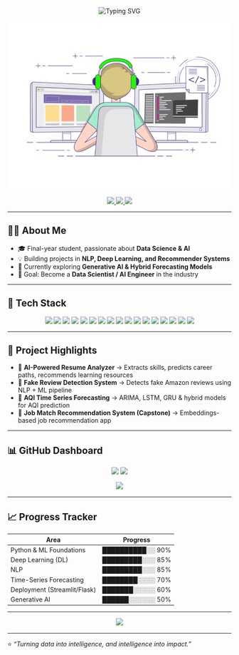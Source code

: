 <!-- Profile README for @akshat-11004 -->

<!-- Typing SVG -->
<p align="center">
  <img src="https://readme-typing-svg.demolab.com?font=Fira+Code&size=32&pause=1000&center=true&vCenter=true&width=900&lines=Hi%2C+I'm+Akshat+Kadia+%F0%9F%91%8B;Data+Scientist+%7C+AI+%26+NLP+Enthusiast;Machine+Learning+%26+Deep+Learning;Always+Learning+%26+Building+Projects" alt="Typing SVG" />
</p>

<!-- Hero GIF -->
<p align="center">
  <img alt="coding" src="./assets/coding.gif" width="600"/>
</p>

<!-- Social badges -->
<p align="center">
  <a href="https://github.com/akshat-11004">
    <img src="https://img.shields.io/badge/GitHub-@akshat-11004-181717?logo=github&style=for-the-badge" />
  </a>
  <a href="https://www.linkedin.com/in/akshat-11004/">
    <img src="https://img.shields.io/badge/LinkedIn-Akshat%20Kadia-0A66C2?logo=linkedin&style=for-the-badge" />
  </a>
  <a href="mailto:your.email@example.com">
    <img src="https://img.shields.io/badge/Email-akshat-11004%40gmail.com-EA4335?logo=gmail&style=for-the-badge" />
  </a>
</p>

---

## 👨‍💻 About Me
- 🎓 Final-year student, passionate about **Data Science & AI**  
- 💡 Building projects in **NLP, Deep Learning, and Recommender Systems**  
- 🌱 Currently exploring **Generative AI & Hybrid Forecasting Models**  
- 🎯 Goal: Become a **Data Scientist / AI Engineer** in the industry  

---

## 🧩 Tech Stack  

<p align="center">
  <!-- Core -->
  <img src="https://img.shields.io/badge/Python-3776AB?logo=python&logoColor=white" />
  <img src="https://img.shields.io/badge/SQL-4479A1?logo=postgresql&logoColor=white" />
  <img src="https://img.shields.io/badge/R-276DC3?logo=r&logoColor=white" />
  <img src="https://img.shields.io/badge/C%2B%2B-00599C?logo=c%2B%2B&logoColor=white" />

  <!-- ML / DL -->
  <img src="https://img.shields.io/badge/TensorFlow-FF6F00?logo=tensorflow&logoColor=white" />
  <img src="https://img.shields.io/badge/PyTorch-EE4C2C?logo=pytorch&logoColor=white" />
  <img src="https://img.shields.io/badge/scikit--learn-F7931E?logo=scikitlearn&logoColor=white" />
  <img src="https://img.shields.io/badge/Keras-D00000?logo=keras&logoColor=white" />

  <!-- Data -->
  <img src="https://img.shields.io/badge/Pandas-150458?logo=pandas&logoColor=white" />
  <img src="https://img.shields.io/badge/NumPy-013243?logo=numpy&logoColor=white" />
  <img src="https://img.shields.io/badge/Matplotlib-000000?logo=plotly&logoColor=white" />
  <img src="https://img.shields.io/badge/Tableau-E97627?logo=tableau&logoColor=white" />

  <!-- Web / Tools -->
  <img src="https://img.shields.io/badge/Streamlit-FF4B4B?logo=streamlit&logoColor=white" />
  <img src="https://img.shields.io/badge/Flask-000000?logo=flask&logoColor=white" />
  <img src="https://img.shields.io/badge/FastAPI-009688?logo=fastapi&logoColor=white" />
  <img src="https://img.shields.io/badge/Git-F05032?logo=git&logoColor=white" />
  <img src="https://img.shields.io/badge/Docker-2496ED?logo=docker&logoColor=white" />
</p>

---

## 🚀 Project Highlights  

- 📌 **AI-Powered Resume Analyzer** → Extracts skills, predicts career paths, recommends learning resources  
- 📌 **Fake Review Detection System** → Detects fake Amazon reviews using NLP + ML pipeline  
- 📌 **AQI Time Series Forecasting** → ARIMA, LSTM, GRU & hybrid models for AQI prediction  
- 📌 **Job Match Recommendation System (Capstone)** → Embeddings-based job recommendation app  

---

## 📊 GitHub Dashboard  

<p align="center">
  <img src="https://github-readme-streak-stats.herokuapp.com/?user=akshat-11004&theme=tokyonight" height="165" />
  <img src="https://github-readme-stats.vercel.app/api?username=akshat-11004&show_icons=true&theme=tokyonight&rank_icon=github" height="165" />
</p>
<p align="center">
  <img src="https://github-readme-stats.vercel.app/api/top-langs/?username=akshat-11004&layout=compact&theme=tokyonight" height="170" />
</p>

---

## 📈 Progress Tracker  

| Area                     | Progress |
|---------------------------|----------|
| Python & ML Foundations  | ██████████░░ 90% |
| Deep Learning (DL)       | █████████░░░ 85% |
| NLP                      | █████████░░░ 85% |
| Time-Series Forecasting  | ████████░░░░ 70% |
| Deployment (Streamlit/Flask) | ███████░░░░░ 60% |
| Generative AI            | ██████░░░░░░ 50% |

---

<!-- Fun snake animation -->
<p align="center">
  <img src="https://raw.githubusercontent.com/Akshay090/github-contribution-grid-snake-output/main/github-contribution-grid-snake.gif" width="800" />
</p>




---
⭐️ *“Turning data into intelligence, and intelligence into impact.”*  
